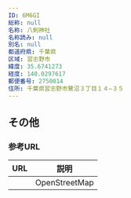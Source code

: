 ```yaml
---
ID: 6M6GI
総称: null
名称: 八剣神社
名称読み: null
別名: null
都道府県: 千葉県
区域: 習志野市
緯度: 35.6741273
経度: 140.0297617
郵便番号: 2750014
住所: 千葉県習志野市鷺沼３丁目１４−３５
---
```


## その他

### 参考URL

| URL | 説明          |
| --- | ------------- |
|     | OpenStreetMap |
